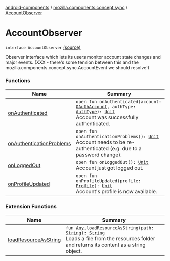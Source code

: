 [android-components](../../index.md) / [mozilla.components.concept.sync](../index.md) / [AccountObserver](./index.md)

# AccountObserver

`interface AccountObserver` [(source)](https://github.com/mozilla-mobile/android-components/blob/master/components/concept/sync/src/main/java/mozilla/components/concept/sync/OAuthAccount.kt#L299)

Observer interface which lets its users monitor account state changes and major events.
(XXX - there's some tension between this and the
mozilla.components.concept.sync.AccountEvent we should resolve!)

### Functions

| Name | Summary |
|---|---|
| [onAuthenticated](on-authenticated.md) | `open fun onAuthenticated(account: `[`OAuthAccount`](../-o-auth-account/index.md)`, authType: `[`AuthType`](../-auth-type/index.md)`): `[`Unit`](https://kotlinlang.org/api/latest/jvm/stdlib/kotlin/-unit/index.html)<br>Account was successfully authenticated. |
| [onAuthenticationProblems](on-authentication-problems.md) | `open fun onAuthenticationProblems(): `[`Unit`](https://kotlinlang.org/api/latest/jvm/stdlib/kotlin/-unit/index.html)<br>Account needs to be re-authenticated (e.g. due to a password change). |
| [onLoggedOut](on-logged-out.md) | `open fun onLoggedOut(): `[`Unit`](https://kotlinlang.org/api/latest/jvm/stdlib/kotlin/-unit/index.html)<br>Account just got logged out. |
| [onProfileUpdated](on-profile-updated.md) | `open fun onProfileUpdated(profile: `[`Profile`](../-profile/index.md)`): `[`Unit`](https://kotlinlang.org/api/latest/jvm/stdlib/kotlin/-unit/index.html)<br>Account's profile is now available. |

### Extension Functions

| Name | Summary |
|---|---|
| [loadResourceAsString](../../mozilla.components.support.test.file/kotlin.-any/load-resource-as-string.md) | `fun `[`Any`](https://kotlinlang.org/api/latest/jvm/stdlib/kotlin/-any/index.html)`.loadResourceAsString(path: `[`String`](https://kotlinlang.org/api/latest/jvm/stdlib/kotlin/-string/index.html)`): `[`String`](https://kotlinlang.org/api/latest/jvm/stdlib/kotlin/-string/index.html)<br>Loads a file from the resources folder and returns its content as a string object. |
